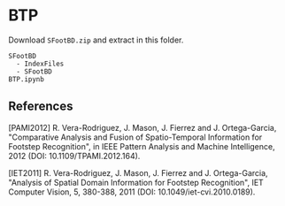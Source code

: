 # BTP

Download `SFootBD.zip` and extract in this folder.

```
SFootBD
  - IndexFiles
  - SFootBD
BTP.ipynb
```

## References

[PAMI2012] R. Vera-Rodriguez, J. Mason, J. Fierrez and J. Ortega-Garcia, "Comparative Analysis and Fusion of Spatio-Temporal Information for Footstep Recognition", in IEEE Pattern Analysis and Machine Intelligence, 2012 (DOI: 10.1109/TPAMI.2012.164).

[IET2011] R. Vera-Rodriguez, J. Mason, J. Fierrez and J. Ortega-Garcia, "Analysis of Spatial Domain Information for Footstep Recognition", IET Computer Vision, 5, 380-388, 2011 (DOI: 10.1049/iet-cvi.2010.0189).